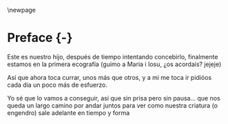

\newpage

<!-- \setcounter{chapter}{1} -->
<!-- \setcounter{section}{0} -->

# Preface {-}

Este es nuestro hijo, después de tiempo intentando concebirlo, finalmente estamos en la primera ecografía (guimo a Maria i Iosu, ¿os acordais? jejeje)  

Así que ahora toca currar, unos más que otros, y a mi me toca ir pidióos cada dia un poco más de esfuerzo.

Yo sé que lo vamos a conseguir, así que sin prisa pero sin pausa... que nos queda un largo camino por andar juntos para ver como nuestra criatura (o engendro) sale adelante en tiempo y forma
